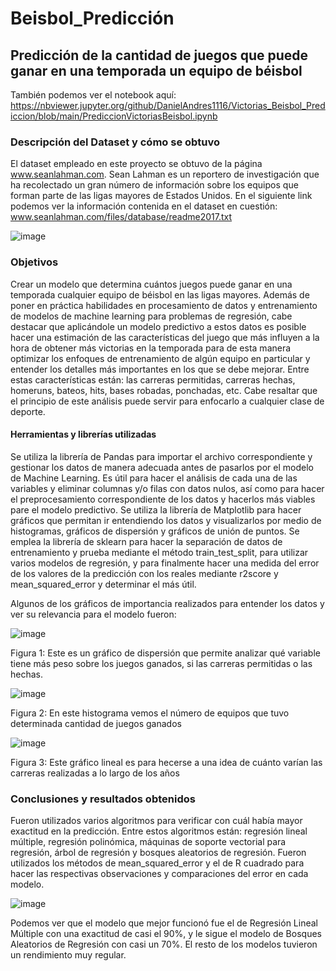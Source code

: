 # Beisbol_Predicción
## Predicción de la cantidad de juegos que puede ganar en una temporada un equipo de béisbol

También podemos ver el notebook aquí: https://nbviewer.jupyter.org/github/DanielAndres1116/Victorias_Beisbol_Prediccion/blob/main/PrediccionVictoriasBeisbol.ipynb 

### Descripción del Dataset y cómo se obtuvo
El dataset empleado en este proyecto se obtuvo de la página www.seanlahman.com. Sean Lahman es un reportero de investigación que ha recolectado un gran número de información sobre los equipos que forman parte de las ligas mayores de Estados Unidos. En el siguiente link podemos ver la información contenida en el dataset en cuestión: www.seanlahman.com/files/database/readme2017.txt

![image](https://user-images.githubusercontent.com/43154438/119208605-aacf2780-ba68-11eb-8a85-e08ac369fff0.png)

### Objetivos
Crear un modelo que determina cuántos juegos puede ganar en una temporada cualquier equipo de béisbol en las ligas mayores. Además de poner en práctica habilidades en procesamiento de datos y entrenamiento de modelos de machine learning para problemas de regresión, cabe destacar que aplicándole un modelo predictivo a estos datos es posible hacer una estimación de las características del juego que más influyen a la hora de obtener más victorias en la temporada para de esta manera optimizar los enfoques de entrenamiento de algún equipo en particular y entender los detalles más importantes en los que se debe mejorar. Entre estas características están: las carreras permitidas, carreras hechas, homeruns, bateos, hits, bases robadas, ponchadas, etc. Cabe resaltar que el principio de este análisis puede servir para enfocarlo a cualquier clase de deporte. 

#### Herramientas y librerías utilizadas
Se utiliza la librería de Pandas para importar el archivo correspondiente y gestionar los datos de manera adecuada antes de pasarlos por el modelo de Machine Learning. Es útil para hacer el análisis de cada una de las variables y eliminar columnas y/o filas con datos nulos, así como para hacer el preprocesamiento correspondiente de los datos y hacerlos más viables pare el modelo predictivo.
Se utiliza la librería de Matplotlib para hacer gráficos que permitan ir entendiendo los datos y visualizarlos por medio de histogramas, gráficos de dispersión y gráficos de unión de puntos. 
Se emplea la librería de sklearn para hacer la separación de datos de entrenamiento y prueba mediante el método train_test_split, para utilizar varios modelos de regresión, y para finalmente hacer una medida del error de los valores de la predicción con los reales mediante r2score y mean_squared_error y determinar el más útil.

Algunos de los gráficos de importancia realizados para entender los datos y ver su relevancia para el modelo fueron:


![image](https://user-images.githubusercontent.com/43154438/119208012-06e47c80-ba66-11eb-8ca7-16fdfbd1c8c3.png)

Figura 1: Este es un gráfico de dispersión que permite analizar qué variable tiene más peso sobre los juegos ganados, si las carreras permitidas o las hechas.

![image](https://user-images.githubusercontent.com/43154438/119208099-49a65480-ba66-11eb-9e81-9e9bfe126cb9.png)

Figura 2: En este histograma vemos el número de equipos que tuvo determinada cantidad de juegos ganados

![image](https://user-images.githubusercontent.com/43154438/119208190-99851b80-ba66-11eb-94ff-6b00a59eadb4.png)

Figura 3: Este gráfico lineal es para hecerse a una idea de cuánto varían las carreras realizadas a lo largo de los años

### Conclusiones y resultados obtenidos
Fueron utilizados varios algoritmos para verificar con cuál había mayor exactitud en la predicción. Entre estos algoritmos están: regresión lineal múltiple, regresión polinómica, máquinas de soporte vectorial para regresión, árbol de regresión y bosques aleatorios de regresión. Fueron utilizados los métodos de mean_squared_error y el de R cuadrado para hacer las respectivas observaciones y comparaciones del error en cada modelo. 

![image](https://user-images.githubusercontent.com/43154438/118034332-7a341300-b32f-11eb-81a9-e116aa2ef604.png)

Podemos ver que el modelo que mejor funcionó fue el de Regresión Lineal Múltiple con una exactitud de casi el 90%, y le sigue el modelo de Bosques Aleatorios de Regresión con casi un 70%. El resto de los modelos tuvieron un rendimiento muy regular.


